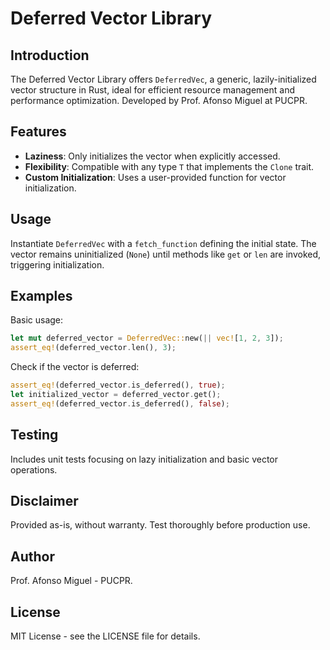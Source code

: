 
# Deferred Vector Library

## Introduction
The Deferred Vector Library offers `DeferredVec`, a generic, lazily-initialized vector structure in Rust, ideal for efficient resource management and performance optimization. Developed by Prof. Afonso Miguel at PUCPR.

## Features
- **Laziness**: Only initializes the vector when explicitly accessed.
- **Flexibility**: Compatible with any type `T` that implements the `Clone` trait.
- **Custom Initialization**: Uses a user-provided function for vector initialization.

## Usage
Instantiate `DeferredVec` with a `fetch_function` defining the initial state. The vector remains uninitialized (`None`) until methods like `get` or `len` are invoked, triggering initialization.

## Examples
Basic usage:
```rust
let mut deferred_vector = DeferredVec::new(|| vec![1, 2, 3]);
assert_eq!(deferred_vector.len(), 3);
```
Check if the vector is deferred:
```rust
assert_eq!(deferred_vector.is_deferred(), true);
let initialized_vector = deferred_vector.get();
assert_eq!(deferred_vector.is_deferred(), false);
```

## Testing
Includes unit tests focusing on lazy initialization and basic vector operations.

## Disclaimer
Provided as-is, without warranty. Test thoroughly before production use.

## Author
Prof. Afonso Miguel - PUCPR.

## License
MIT License - see the LICENSE file for details.
